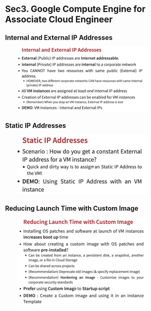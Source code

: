 # Sec3. Google Compute Engine for Associate Cloud Engineer

## Internal and External IP Addresses

<figure><img src="../../.gitbook/assets/image (4) (1).png" alt=""><figcaption></figcaption></figure>

## Static IP Addresses

<figure><img src="../../.gitbook/assets/image (5) (1).png" alt=""><figcaption></figcaption></figure>

## Reducing Launch Time with Custom Image

<figure><img src="../../.gitbook/assets/image (6) (1).png" alt=""><figcaption></figcaption></figure>









